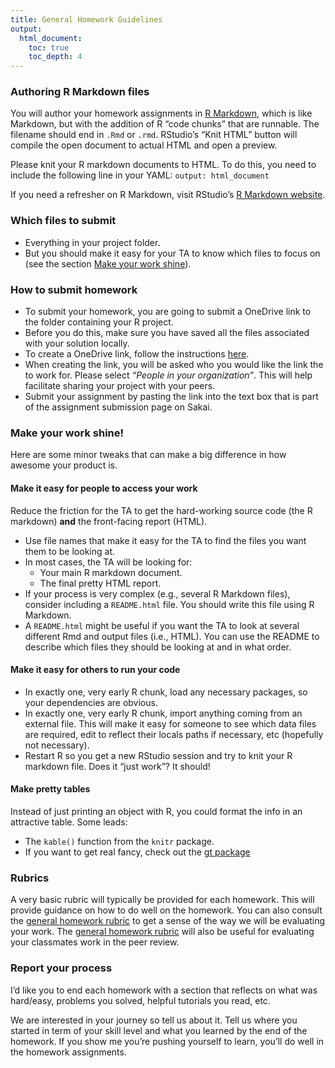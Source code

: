 ```yaml
---
title: General Homework Guidelines
output:
  html_document:
    toc: true
    toc_depth: 4
---
```


### Authoring R Markdown files

You will author your homework assignments in [R Markdown](http://rmarkdown.rstudio.com), which is like Markdown, but with the addition of R “code chunks” that are runnable. The filename should end in `.Rmd` or `.rmd`. RStudio’s “Knit HTML” button will compile the open document to actual HTML and open a preview.

Please knit your R markdown documents to HTML. To do this, you need to include the following line in your YAML: `output: html_document`

If you need a refresher on R Markdown, visit RStudio’s [R Markdown website](http://rmarkdown.rstudio.com).

### Which files to submit

- Everything in your project folder.
- But you should make it easy for your TA to know which files to focus on (see the section [Make your work shine](#make-your-work-shine)).

### How to submit homework

- To submit your homework, you are going to submit a OneDrive link to the folder containing your R project.
- Before you do this, make sure you have saved all the files associated with your solution locally.
- To create a OneDrive link, follow the instructions [here](https://support.microsoft.com/en-us/office/share-onedrive-files-and-folders-9fcc2f7d-de0c-4cec-93b0-a82024800c07).
- When creating the link, you will be asked who you would like the link the to work for. Please select *“People in your organization”*. This will help facilitate sharing your project with your peers.
- Submit your assignment by pasting the link into the text box that is part of the assignment submission page on Sakai.

### Make your work shine!

Here are some minor tweaks that can make a big difference in how awesome your product is.

#### Make it easy for people to access your work

Reduce the friction for the TA to get the hard-working source code (the R markdown) **and** the front-facing report (HTML).

- Use file names that make it easy for the TA to find the files you want them to be looking at.  
- In most cases, the TA will be looking for:
    - Your main R markdown document.
    - The final pretty HTML report.
- If your process is very complex (e.g., several R Markdown files), consider including a `README.html` file. You should write this file using R Markdown.
- A `README.html` might be useful if you want the TA to look at several different Rmd and output files (i.e., HTML). You can use the README to describe which files they should be looking at and in what order.

#### Make it easy for others to run your code

- In exactly one, very early R chunk, load any necessary packages, so your dependencies are obvious.
- In exactly one, very early R chunk, import anything coming from an external file. This will make it easy for someone to see which data files are required, edit to reflect their locals paths if necessary, etc (hopefully not necessary).
- Restart R so you get a new RStudio session and try to knit your R markdown file. Does it “just work”? It should!

#### Make pretty tables

Instead of just printing an object with R, you could format the info in an attractive table. Some leads:

- The `kable()` function from the `knitr` package.
- If you want to get real fancy, check out the [gt package](https://gt.rstudio.com/)

### Rubrics

A very basic rubric will typically be provided for each homework. This will provide guidance on how to do well on the homework. You can also consult the [general homework rubric](general-rubric.md) to get a sense of the way we will be evaluating your work. The [general homework rubric](general-rubric.md) will also be useful for evaluating your classmates work in the peer review.

### Report your process

I’d like you to end each homework with a section that reflects on what was hard/easy, problems you solved, helpful tutorials you read, etc.

We are interested in your journey so tell us about it. Tell us where you started in term of your skill level and what you learned by the end of the homework. If you show me you’re pushing yourself to learn, you’ll do well in the homework assignments.
